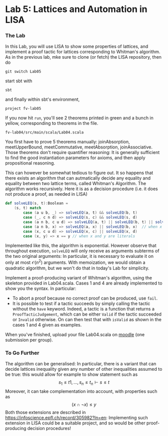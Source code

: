 # Lab 5: Lattices and Automation in LISA

### The Lab
In this Lab, you will use LISA to show some properties of lattices, and implement a proof tactic for lattices corresponding to Whitman's algorithm.
As in the previous lab, mke sure to clone (or fetch) the LISA repository, then do
```
git switch Lab05
```
start sbt with
```
sbt
```
and finally within sbt's environment,
```
project fv-lab05
```

If you now hit `run`, you'll see 2 theorems printed in green and a bunch in yellow, corresponding to theorems in the file.

```
fv-lab04/src/main/scala/Lab04.scala
``` 
You first have to prove 5 theorems manually: joinAbsorption, meetUpperBound, meetCommutative, meetAbsorption, joinAssociative. Those theorems don't require quantifier reasoning: It is generally sufficient to find the good instantiation parameters for axioms, and then apply propositional reasoning.

This can however be somewhat tedious to figure out. It so happens that there exists an algorithm that can autmatically decide any equality and equality between two lattice terms, called Whitman's Algorithm. The algorithm works recursively. Here it is as a decision procedure (i.e. it does not produce a proof, as needed in LISA)

```scala
def solveLEQ(s, t):Boolean =
    (s, t) match
        case (a u b, _) => solveLEQ(a, t) && solveLEQ(b, t)
        case (_, c n d) => solveLEQ(s, c) && solveLEQ(s, d)
        case (a n b, c u d) => solveLEQ(a, t) || solveLEQ(b, t) || solveLEQ(s, c) || solveLEQ(s, d)
        case (a n b, x) => solveLEQ(a, x) || solveLEQ(b, x)  // when x is a literal, i.e. neither a meet nor a join
        case (x, c u d) => solveLEQ(x, c) || solveLEQ(x, d)
        case (x, y) => x == y // when x and y are literals
```
Implemented like this, the algorithm is exponential. However observe that throughout execution, `solveLEQ` will only receive as arguments subterms of the two original arguments: In particular, it is necessary to evaluate it on only at most $\mathcal O(n^2)$ arguments. With memoization, we would obtain a quadratic algorithm, but we won't do that in today's Lab for simplicity.

Implement a proof-producing variant of Whitman's algorithm, using the skeleton provided in Lab04.scala. Cases 1 and 4 are already implemented to show you the syntax. In particular:
 - To abort a proof because no correct proof can be produced, use `fail`.
 - It is possible to test if a tactic succeeds by simply calling the tactic without the `have` keyword. Indeed, a tactic is a function that returns a `ProofTacticJudgement`, which can be either `Valid` if the tactic succeeded or `Invalid` otherwise. On can then test that with `isValid` as shown in the cases 1 and 4 given as examples.

When you've finished, upload your file Lab04.scala on [moodle](https://moodle.epfl.ch/mod/assign/view.php?id=1269436) (one submission per group).

### To Go Further

The algorithm can be generalised: In particular, there is a variant that can decide lattices inequality given any number of other inequalities assumed to be true: this would allow for example to show statement such as
$$
s_1\leq t1,...,s_n \leq t_n \vdash s \leq t
$$
Moreover, it can take complementation into account, with properties such as 
$$
(x \cap \neg x) \leq y
$$
Both those extensions are described in https://infoscience.epfl.ch/record/305982?ln=en: Implementing such extension in LISA could be a suitable project, and so would be other proof-producing decision procedures!
